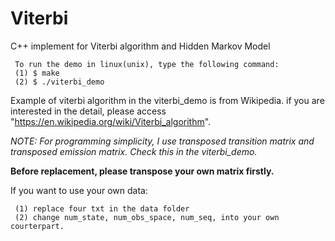 # Viterbi
 C++ implement for Viterbi algorithm and Hidden Markov Model
   
     To run the demo in linux(unix), type the following command:
     (1) $ make
     (2) $ ./viterbi_demo
 
 
 Example of viterbi algorithm in the viterbi_demo is from Wikipedia. if you are interested in the detail, please access "https://en.wikipedia.org/wiki/Viterbi_algorithm".
 

*NOTE: For programming simplicity, I use transposed transition matrix and transposed emission matrix. Check this in the viterbi_demo.*


**Before replacement, please transpose your own matrix firstly.**

If you want to use your own data:
   
     (1) replace four txt in the data folder
     (2) change num_state, num_obs_space, num_seq, into your own courterpart.
